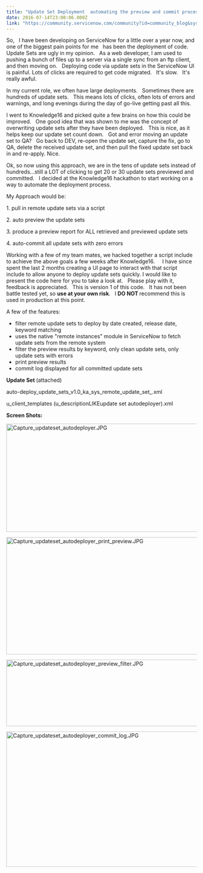 ```yaml
---
title: "Update Set Deployment  automating the preview and commit process"
date: 2016-07-14T23:08:06.000Z
link: "https://community.servicenow.com/community?id=community_blog&sys_id=e27d6269dbd0dbc01dcaf3231f9619c3"
---
```

<p>So,   I have been developing on ServiceNow for a little over a year now, and one of the biggest pain points for me   has been the deployment of code.   Update Sets are ugly in my opinion.   As a web developer, I am used to pushing a bunch of files up to a server via a single sync from an ftp client, and then moving on.   Deploying code via update sets in the ServiceNow UI is painful. Lots of clicks are required to get code migrated.   It's slow.   It's really awful.</p><p></p><p>In my current role, we often have large deployments.   Sometimes there are hundreds of update sets.   This means lots of clicks, often lots of errors and warnings, and long evenings during the day of go-live getting past all this.</p><p></p><p>I went to Knowledge16 and picked quite a few brains on how this could be improved.   One good idea that was shown to me was the concept of overwriting update sets after they have been deployed.   This is nice, as it helps keep our update set count down.   Got and error moving an update set to QA?   Go back to DEV, re-open the update set, capture the fix, go to QA, delete the received update set, and then pull the fixed update set back in and re-apply. Nice.</p><p></p><p>Ok, so now using this approach, we are in the tens of update sets instead of hundreds...still a LOT of clicking to get 20 or 30 update sets previewed and committed.   I decided at the Knowledge16 hackathon to start working on a way to automate the deployment process.</p><p></p><p>My Approach would be:</p><p>1. pull in remote update sets via a script</p><p>2. auto preview the update sets</p><p>3. produce a preview report for ALL retrieved and previewed update sets</p><p>4. auto-commit all update sets with zero errors</p><p></p><p></p><p>Working with a few of my team mates, we hacked together a script include   to achieve the above goals a few weeks after Knowledge16.     I have since spent the last 2 months creating a UI page to interact with that script include to allow anyone to deploy update sets quickly. I would like to present the code here for you to take a look at.   Please play with it, feedback is appreciated.   This is version 1 of this code.   It has not been battle tested yet, so <strong>use at your own risk</strong>.   I<strong> DO NOT </strong>recommend this is used in production at this point.</p><p></p><p>A few of the features:</p><ul><li>filter remote update sets to deploy by date created, release date, keyword matching</li><li>uses the native "remote instances" module in ServiceNow to fetch update sets from the remote system</li><li>filter the preview results by keyword, only clean update sets, only update sets with errors</li><li>print preview results</li><li>commit log displayed for all committed update sets</li></ul><p></p><p></p><p><strong>Update Set </strong>(attached)</p><p></p><p>auto-deploy_update_sets_v1.0_ka_sys_remote_update_set_.xml</p><p>u_client_templates (u_descriptionLIKEupdate set autodeployer).xml</p><p></p><p><strong>Screen Shots:</strong></p><p></p><p></p><p><img   alt="Capture_updateset_autodeployer.JPG" class="image-1 jive-image" src="da140586db149f048c8ef4621f9619fc.iix" style="width: 620px; height: 286px;"/></p><p></p><p></p><p><img   alt="Capture_updateset_autodeployer_print_preview.JPG" class="image-2 jive-image" src="c325ec02db14d704ed6af3231f9619b6.iix" style="width: 620px; height: 310px;"/></p><p></p><p><img   alt="Capture_updateset_autodeployer_preview_filter.JPG" class="image-4 jive-image" src="e0e1e73ddb141704ed6af3231f961935.iix" style="width: 620px; height: 176px;"/></p><p></p><p><img   alt="Capture_updateset_autodeployer_commit_log.JPG" class="image-3 jive-image" src="e50404c2db1cd3041dcaf3231f96193f.iix" style="width: 620px; height: 358px;"/></p>